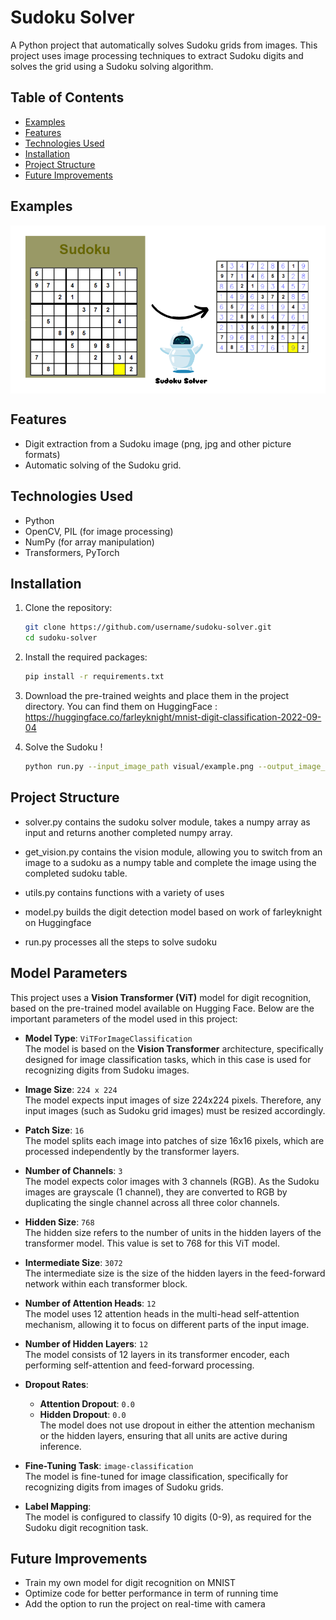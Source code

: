 # Sudoku Solver

A Python project that automatically solves Sudoku grids from images. This project uses image processing techniques to extract Sudoku digits and solves the grid using a Sudoku solving algorithm.

## Table of Contents
- [Examples](#examples)
- [Features](#features)
- [Technologies Used](#technologies-used)
- [Installation](#installation)
- [Project Structure](#project-structure)
- [Future Improvements](#future-improvements)

## Examples
<div style="display: flex; justify-content: space-between;"> <img src="visual\Sudoku_Solver.png" alt="Illustration" width="100%" /> </div>

## Features

- Digit extraction from a Sudoku image (png, jpg and other picture formats)
- Automatic solving of the Sudoku grid.

## Technologies Used

- Python
- OpenCV, PIL (for image processing)
- NumPy (for array manipulation)
- Transformers, PyTorch

## Installation

1. Clone the repository:
   ```bash
   git clone https://github.com/username/sudoku-solver.git
   cd sudoku-solver

2. Install the required packages:

    ```bash
    pip install -r requirements.txt

3. Download the pre-trained weights and place them in the project directory. You can find them on HuggingFace :
https://huggingface.co/farleyknight/mnist-digit-classification-2022-09-04


4. Solve the Sudoku !
    ```bash
    python run.py --input_image_path visual/example.png --output_image_path visual/result.png

## Project Structure
- solver.py
contains the sudoku solver module, takes a numpy array as input and returns another completed numpy array.

- get_vision.py
contains the vision module, allowing you to switch from an image to a sudoku as a numpy table and complete the image using the completed sudoku table. 

- utils.py
contains functions with a variety of uses

- model.py
builds the digit detection model based on work of farleyknight on Huggingface

- run.py
processes all the steps to solve sudoku

## Model Parameters

This project uses a **Vision Transformer (ViT)** model for digit recognition, based on the pre-trained model available on Hugging Face. Below are the important parameters of the model used in this project:

- **Model Type**: `ViTForImageClassification`  
  The model is based on the **Vision Transformer** architecture, specifically designed for image classification tasks, which in this case is used for recognizing digits from Sudoku images.

- **Image Size**: `224 x 224`  
  The model expects input images of size 224x224 pixels. Therefore, any input images (such as Sudoku grid images) must be resized accordingly.

- **Patch Size**: `16`  
  The model splits each image into patches of size 16x16 pixels, which are processed independently by the transformer layers.

- **Number of Channels**: `3`  
  The model expects color images with 3 channels (RGB). As the Sudoku images are grayscale (1 channel), they are converted to RGB by duplicating the single channel across all three color channels.

- **Hidden Size**: `768`  
  The hidden size refers to the number of units in the hidden layers of the transformer model. This value is set to 768 for this ViT model.

- **Intermediate Size**: `3072`  
  The intermediate size is the size of the hidden layers in the feed-forward network within each transformer block.

- **Number of Attention Heads**: `12`  
  The model uses 12 attention heads in the multi-head self-attention mechanism, allowing it to focus on different parts of the input image.

- **Number of Hidden Layers**: `12`  
  The model consists of 12 layers in its transformer encoder, each performing self-attention and feed-forward processing.

- **Dropout Rates**:  
  - **Attention Dropout**: `0.0`  
  - **Hidden Dropout**: `0.0`  
  The model does not use dropout in either the attention mechanism or the hidden layers, ensuring that all units are active during inference.

- **Fine-Tuning Task**: `image-classification`  
  The model is fine-tuned for image classification, specifically for recognizing digits from images of Sudoku grids.

- **Label Mapping**:  
  The model is configured to classify 10 digits (0-9), as required for the Sudoku digit recognition task.

## Future Improvements

- Train my own model for digit recognition on MNIST
- Optimize code for better performance in term of running time
- Add the option to run the project on real-time with camera

